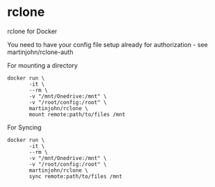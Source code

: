 # rclone
rclone for Docker

You need to have your config file setup already for authorization - see martinjohn/rclone-auth

For mounting a directory

    docker run \
           -it \
           --rm \
           -v "/mnt/Onedrive:/mnt" \
           -v "/root/config:/root" \
           martinjohn/rclone \
           mount remote:path/to/files /mnt

For Syncing

    docker run \
           -it \
           --rm \
           -v "/mnt/Onedrive:/mnt" \
           -v "/root/config:/root" \
           martinjohn/rclone \
           sync remote:path/to/files /mnt     
